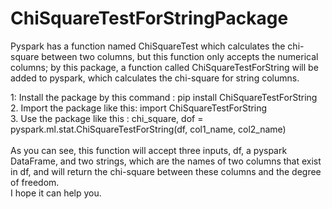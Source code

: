 # ChiSquareTestForStringPackage

Pyspark has a function named ChiSquareTest which calculates the chi-square between two columns, but this function only accepts the numerical columns; by this package, a function called ChiSquareTestForString will be added to pyspark, which calculates the chi-square for string columns.

1: Install the package by this command : pip install ChiSquareTestForString <br />
2. Import the package like this: import ChiSquareTestForString <br />
3. Use the package like this : chi_square, dof = pyspark.ml.stat.ChiSquareTestForString(df, col1_name, col2_name) <br />
 <br />
As you can see, this function will accept three inputs,  df, a pyspark DataFrame, and two strings, which are the names of two columns that exist in df, and will return the chi-square between these columns and the degree of freedom.
 <br />
I hope it can help you.
